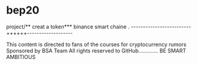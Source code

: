 # bep20
project/** creat a token*** binance smart chaine .
-------------------------++++++-------------------

This content is directed to fans of the courses for cryptocurrency rumors
Sponsored by  BSA Team
All rights reserved to GitHub.............
BE SMART AMBITIOUS

